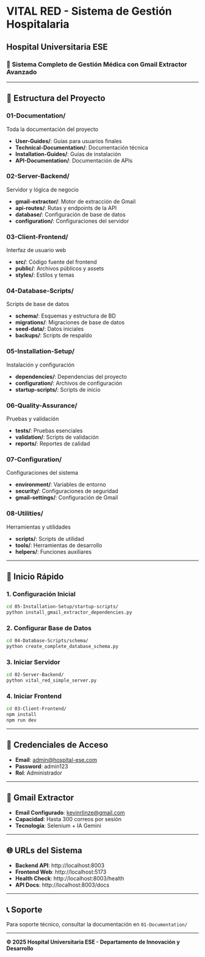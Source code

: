 # VITAL RED - Sistema de Gestión Hospitalaria
## Hospital Universitaria ESE

### 🏥 Sistema Completo de Gestión Médica con Gmail Extractor Avanzado

---

## 📁 Estructura del Proyecto

### 01-Documentation/
Toda la documentación del proyecto
- **User-Guides/**: Guías para usuarios finales
- **Technical-Documentation/**: Documentación técnica
- **Installation-Guides/**: Guías de instalación
- **API-Documentation/**: Documentación de APIs

### 02-Server-Backend/
Servidor y lógica de negocio
- **gmail-extractor/**: Motor de extracción de Gmail
- **api-routes/**: Rutas y endpoints de la API
- **database/**: Configuración de base de datos
- **configuration/**: Configuraciones del servidor

### 03-Client-Frontend/
Interfaz de usuario web
- **src/**: Código fuente del frontend
- **public/**: Archivos públicos y assets
- **styles/**: Estilos y temas

### 04-Database-Scripts/
Scripts de base de datos
- **schema/**: Esquemas y estructura de BD
- **migrations/**: Migraciones de base de datos
- **seed-data/**: Datos iniciales
- **backups/**: Scripts de respaldo

### 05-Installation-Setup/
Instalación y configuración
- **dependencies/**: Dependencias del proyecto
- **configuration/**: Archivos de configuración
- **startup-scripts/**: Scripts de inicio

### 06-Quality-Assurance/
Pruebas y validación
- **tests/**: Pruebas esenciales
- **validation/**: Scripts de validación
- **reports/**: Reportes de calidad

### 07-Configuration/
Configuraciones del sistema
- **environment/**: Variables de entorno
- **security/**: Configuraciones de seguridad
- **gmail-settings/**: Configuración de Gmail

### 08-Utilities/
Herramientas y utilidades
- **scripts/**: Scripts de utilidad
- **tools/**: Herramientas de desarrollo
- **helpers/**: Funciones auxiliares

---

## 🚀 Inicio Rápido

### 1. Configuración Inicial
```bash
cd 05-Installation-Setup/startup-scripts/
python install_gmail_extractor_dependencies.py
```

### 2. Configurar Base de Datos
```bash
cd 04-Database-Scripts/schema/
python create_complete_database_schema.py
```

### 3. Iniciar Servidor
```bash
cd 02-Server-Backend/
python vital_red_simple_server.py
```

### 4. Iniciar Frontend
```bash
cd 03-Client-Frontend/
npm install
npm run dev
```

---

## 🔑 Credenciales de Acceso

- **Email**: admin@hospital-ese.com
- **Password**: admin123
- **Rol**: Administrador

---

## 📧 Gmail Extractor

- **Email Configurado**: kevinrlinze@gmail.com
- **Capacidad**: Hasta 300 correos por sesión
- **Tecnología**: Selenium + IA Gemini

---

## 🌐 URLs del Sistema

- **Backend API**: http://localhost:8003
- **Frontend Web**: http://localhost:5173
- **Health Check**: http://localhost:8003/health
- **API Docs**: http://localhost:8003/docs

---

## 📞 Soporte

Para soporte técnico, consultar la documentación en `01-Documentation/`

---

**© 2025 Hospital Universitaria ESE - Departamento de Innovación y Desarrollo**
